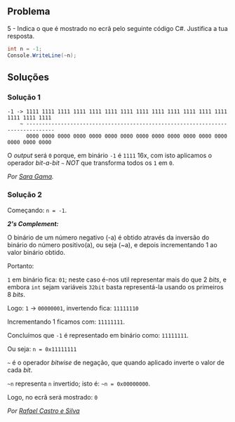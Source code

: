 ## Problema

5 - Indica o que é mostrado no ecrã pelo seguinte código C#. Justifica a tua
resposta.

```cs
int n = -1;
Console.WriteLine(~n);
```

## Soluções

### Solução 1

```
-1 -> 1111 1111 1111 1111 1111 1111 1111 1111 1111 1111 1111 1111 1111 1111 1111 1111
    ~ -------------------------------------------------------------------------------
      0000 0000 0000 0000 0000 0000 0000 0000 0000 0000 0000 0000 0000 0000 0000 0000
```

O _output_ será `0` porque, em binário `-1` é `1111` 16x, com isto aplicamos o 
operador _bit-a-bit_ `~` _NOT_ que transforma todos os `1` em `0`.

*Por [Sara Gama](https://github.com/serapinta).*

### Solução 2

Começando: `n = -1`.

***2's Complement:***

O binário de um número negativo (-a) é obtido através da inversão
do binário do número positivo(a), ou seja (~a), e depois incrementando
1 ao valor binário obtido.

Portanto:

`1` em binário fica: `01`; neste caso é-nos util representar
mais do que 2 _bits_, e embora `int` sejam variáveis `32bit`
basta representá-la usando os primeiros 8 _bits_.

Logo: `1` -> `00000001`, invertendo fica: `11111110`

Incrementando 1 ficamos com: `11111111`.

Concluímos que `-1` é representado em binário como: `11111111`.

Ou seja: `n = 0x11111111`

`~` é o operador _bitwise_ de negação, que quando aplicado inverte o
valor de cada _bit_.

`~n` representa `n` invertido; isto é: `~n = 0x00000000`.

Logo, no ecrã será mostrado: `0`

*Por [Rafael Castro e Silva](https://github.com/RafaelCS-Aula)*